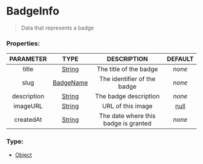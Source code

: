 # BadgeInfo
> Data that represents a badge

### Properties:
| PARAMETER  | TYPE                                     | DESCRIPTION            | DEFAULT |
|:----------:|:----------------------------------------:|:----------------------:|:--------:|
| title    | [String](https://developer.mozilla.org/en-US/docs/Web/JavaScript/Reference/Global_Objects/String) | The title of the badge | _none_ |
| slug    | [BadgeName](./badgename.md) | The identifier of the badge | _none_ |
| description    | [String](https://developer.mozilla.org/en-US/docs/Web/JavaScript/Reference/Global_Objects/String) | The badge description | _none_ |
| imageURL    | [String](https://developer.mozilla.org/en-US/docs/Web/JavaScript/Reference/Global_Objects/String) | URL of this image | [null](https://developer.mozilla.org/en-US/docs/Web/JavaScript/Reference/Global_Objects/null) |
| createdAt    | [String](https://developer.mozilla.org/en-US/docs/Web/JavaScript/Reference/Global_Objects/String) | The date where this badge is granted | _none_ |

### Type:
- [Object](https://developer.mozilla.org/en-US/docs/Web/JavaScript/Reference/Global_Objects/Object)
